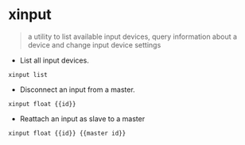 # xinput

> a utility to list available input devices, query information about a device and change input device settings

- List all input devices.

`xinput list`

- Disconnect an input from a master.

`xinput float {{id}}`

- Reattach an input as slave to a master

`xinput float {{id}} {{master id}}`
